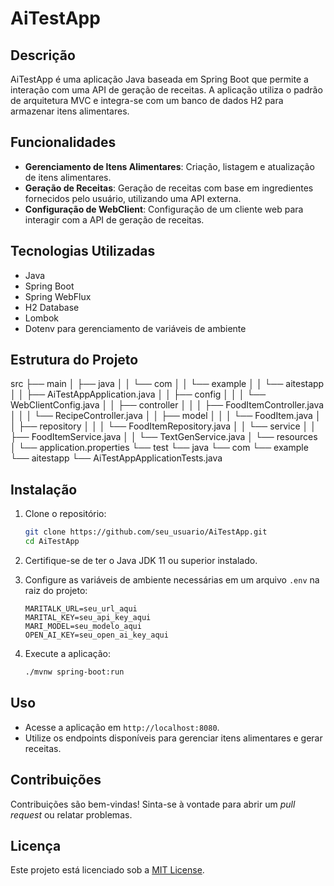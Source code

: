 # AiTestApp

## Descrição

AiTestApp é uma aplicação Java baseada em Spring Boot que permite a interação com uma API de geração de receitas. A aplicação utiliza o padrão de arquitetura MVC e integra-se com um banco de dados H2 para armazenar itens alimentares.

## Funcionalidades

- **Gerenciamento de Itens Alimentares**: Criação, listagem e atualização de itens alimentares.
- **Geração de Receitas**: Geração de receitas com base em ingredientes fornecidos pelo usuário, utilizando uma API externa.
- **Configuração de WebClient**: Configuração de um cliente web para interagir com a API de geração de receitas.

## Tecnologias Utilizadas

- Java
- Spring Boot
- Spring WebFlux
- H2 Database
- Lombok
- Dotenv para gerenciamento de variáveis de ambiente

## Estrutura do Projeto
src
├── main
│ ├── java
│ │ └── com
│ │ └── example
│ │ └── aitestapp
│ │ ├── AiTestAppApplication.java
│ │ ├── config
│ │ │ └── WebClientConfig.java
│ │ ├── controller
│ │ │ ├── FoodItemController.java
│ │ │ └── RecipeController.java
│ │ ├── model
│ │ │ └── FoodItem.java
│ │ ├── repository
│ │ │ └── FoodItemRepository.java
│ │ └── service
│ │ ├── FoodItemService.java
│ │ └── TextGenService.java
│ └── resources
│ └── application.properties
└── test
└── java
└── com
└── example
└── aitestapp
└── AiTestAppApplicationTests.java


## Instalação

1. Clone o repositório:
   ```bash
   git clone https://github.com/seu_usuario/AiTestApp.git
   cd AiTestApp
   ```

2. Certifique-se de ter o Java JDK 11 ou superior instalado.

3. Configure as variáveis de ambiente necessárias em um arquivo `.env` na raiz do projeto:
   ```
   MARITALK_URL=seu_url_aqui
   MARITAL_KEY=seu_api_key_aqui
   MARI_MODEL=seu_modelo_aqui
   OPEN_AI_KEY=seu_open_ai_key_aqui
   ```

4. Execute a aplicação:
   ```bash
   ./mvnw spring-boot:run
   ```

## Uso

- Acesse a aplicação em `http://localhost:8080`.
- Utilize os endpoints disponíveis para gerenciar itens alimentares e gerar receitas.

## Contribuições

Contribuições são bem-vindas! Sinta-se à vontade para abrir um *pull request* ou relatar problemas.

## Licença

Este projeto está licenciado sob a [MIT License](LICENSE).
